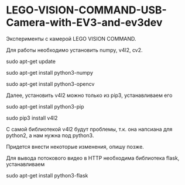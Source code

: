 # LEGO-VISION-COMMAND-USB-Camera-with-EV3-and-ev3dev
Эксперименты с камерой LEGO VISION COMMAND.

Для работы необходимо установить numpy, v4l2, cv2.

sudo apt-get update

sudo apt-get install python3-numpy

sudo apt-get install python3-opencv

Далее, установить v4l2 можно только из pip3, устанавливаем его

sudo apt-get install python3-pip

sudo pip3 install v4l2

С самой библиотекой v4l2 будут проблемы, т.к. она напсиана для python2, а нам нужна под python3. 

Придется внести некоторые изменения, опишу позже.

Для вывода потокового видео в HTTP необходима библиотека flask, устанавливаем

sudo apt-get install python3-flask
